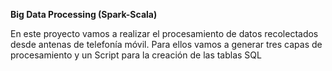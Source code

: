 **Big Data Processing (Spark-Scala)**

En este proyecto vamos a realizar el procesamiento de datos recolectados desde antenas de telefonía móvil. 
Para ellos vamos a generar tres capas de procesamiento y un Script para la creación de las tablas SQL
